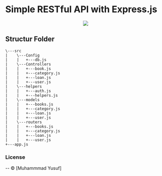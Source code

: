 # Simple RESTful API with Express.js

<p align="center">
  <a href="https://nodejs.org/">
    <img src="https://cdn-images-1.medium.com/max/871/1*d2zLEjERsrs1Rzk_95QU9A.png">
  </a>
</p>

## Structur Folder
```
\---src
|    \---Config
|    |   +---db.js            
|    \---Controllers
|    |   +---book.js
|    |   +---category.js
|    |   +---loan.js
|    |   +---user.js
|    \---helpers
|    |   +---auth.js
|    |   +---helpers.js
|    \---models
|    |   +---books.js
|    |   +---category.js
|    |   +---loan.js
|    |   +---user.js
|    \---routers
|    |   +---books.js
|    |   +---category.js
|    |   +---loan.js
|    |   +---user.js
+---app.js
```

### License
--
© [Muhammmad Yusuf]
